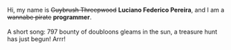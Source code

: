 Hi, my name is ~~Guybrush Threepwood~~ **Luciano Federico Pereira**, and I am a ~~wannabe pirate~~ **programmer**.<br><br>A short song: 797 bounty of doubloons gleams in the sun, a treasure hunt has just begun! Arrr!
